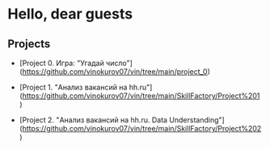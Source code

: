 # Hello, dear guests

## Projects
* [Project 0. Игра: "Угадай число"] (https://github.com/vinokurov07/vin/tree/main/project_0)

* [Project 1. "Анализ вакансий на hh.ru"] (https://github.com/vinokurov07/vin/tree/main/SkillFactory/Project%201)

* [Project 2. "Анализ вакансий на hh.ru. Data Understanding"] (https://github.com/vinokurov07/vin/tree/main/SkillFactory/Project%202)